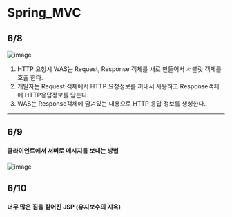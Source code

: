 # Spring_MVC

## 6/8 
![image](https://user-images.githubusercontent.com/92084680/172860999-d6d40cc3-61c8-44fa-b431-903571fdd6b8.png)
1. HTTP 요청시 WAS는 Request, Response 객체를 새로 만들어서 서블릿 객체를 호출 한다.
2. 개발자는 Request 객체에서 HTTP 요청정보를 꺼내서 사용하고 Response객체에 HTTP응답정보를 담는다.
3. WAS는 Response객체에 담겨있는 내용으로 HTTP 응답 정보를 생성한다. 
****
## 6/9
#### 클라이언트에서 서버로 메시지를 보내는 방법
![image](https://user-images.githubusercontent.com/92084680/172861283-07252cf3-8d22-46ed-8227-52a08e89bfd0.png)

## 6/10
#### 너무 많은 짐을 짊어진 JSP (유지보수의 지옥)
